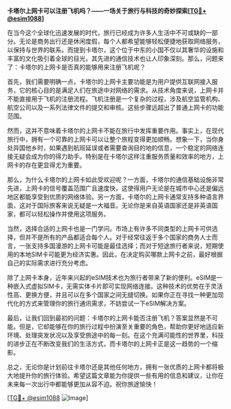 **卡塔尔上网卡可以注册飞机吗？——一场关于旅行与科技的奇妙探索[[TG💪+ @esim1088](https://t.me/s/esim1088)]**

在当今这个全球化迅速发展的时代，旅行已经成为许多人生活中不可或缺的一部分。无论是商务出行还是休闲度假，每个人都希望能够轻松便捷地获取网络服务，以保持与世界的联系。而提到卡塔尔，这个位于中东的小国不仅以其奢华的设施和丰富的文化吸引着全球的目光，其先进的通信技术也让人印象深刻。那么，问题来了：卡塔尔的上网卡是否真的能够用来注册飞机呢？

首先，我们需要明确一点，卡塔尔的上网卡主要功能是为用户提供互联网接入服务，它的核心目的是满足人们在旅途中对网络的需求。从技术角度来说，上网卡并不能直接用于飞机的注册流程。飞机注册是一个复杂的过程，涉及航空监管机构、航空公司以及一系列法律文件的提交和审核。这些步骤远超出了普通上网卡的功能范围。

然而，这并不意味着卡塔尔的上网卡不能在旅行中发挥重要作用。事实上，在现代旅行中，拥有一个可靠的上网卡可以让整个旅程变得更加顺畅。想象一下，当你身处异国他乡时，如果遇到航班延误或者需要查询目的地的信息，一个稳定的网络连接无疑会成为你的得力助手。特别是在卡塔尔这样注重服务质量和效率的地方，上网卡的存在更显得尤为重要。

那么，为什么卡塔尔的上网卡如此受欢迎呢？一方面，卡塔尔的通信基础设施非常先进，上网卡的信号覆盖范围广且速度快，这使得用户无论是在城市中心还是偏远地区都能享受到优质的网络体验。另一方面，卡塔尔的上网卡通常支持多种语言界面，这对于国际旅客来说无疑是一大福音。无论你是来自英语国家还是非英语国家，都可以轻松操作并使用这项服务。

当然，选择合适的上网卡也是一门学问。市场上有许多不同类型的上网卡可供选择，但并不是所有的产品都适合每个人。对于经常往返于多个国家的商务人士而言，一张支持多国漫游的上网卡可能是最佳选择；而对于短途旅行者来说，短期使用的本地SIM卡可能更为经济实惠。因此，在决定购买哪款上网卡之前，最好根据自己的实际需求进行充分考虑。

除了上网卡本身，近年来兴起的eSIM技术也为旅行者带来了新的便利。eSIM是一种嵌入式虚拟SIM卡，无需实体卡片即可实现网络连接。这种技术的优势在于灵活性高、更换方便，并且可以在多个国家之间无缝切换。如果你正在寻找一种更加现代化的方式来管理你的旅行通讯需求，不妨尝试一下eSIM解决方案。

最后，让我们回到最初的问题：卡塔尔的上网卡能否注册飞机？答案显然是不可能。但是，它却能够在你的旅行过程中扮演至关重要的角色，帮助你更好地适应新环境、处理突发状况以及享受旅途中的每一刻。在这个充满可能性的世界里，科技的进步正在不断改变我们的生活方式，而卡塔尔的上网卡正是这一趋势的一个缩影。

总之，无论你是计划前往卡塔尔还是其他任何地方，拥有一张优质的上网卡都将极大地提升你的旅行体验。希望这篇文章能为你提供一些有用的信息和建议，让你在未来每一次出行中都能够更加从容不迫。祝你旅途愉快！

[[TG💪+ @esim1088](https://t.me/s/esim1088) ![Image](https://i.postimg.cc/4NQfJmqS/Snipaste-2025-05-13-00-14-12.png)]